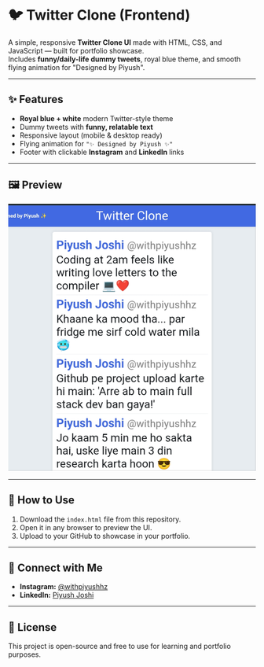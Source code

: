 # 🐦 Twitter Clone (Frontend)

A simple, responsive **Twitter Clone UI** made with HTML, CSS, and JavaScript — built for portfolio showcase.  
Includes **funny/daily-life dummy tweets**, royal blue theme, and smooth flying animation for "Designed by Piyush".

---

## ✨ Features
- **Royal blue + white** modern Twitter-style theme
- Dummy tweets with **funny, relatable text**
- Responsive layout (mobile & desktop ready)
- Flying animation for `"✨ Designed by Piyush ✨"`
- Footer with clickable **Instagram** and **LinkedIn** links

---

## 🖼 Preview
![Preview Screenshot](screenshot.png) <!-- Optional: add screenshot link if you upload -->

---

## 🚀 How to Use
1. Download the `index.html` file from this repository.
2. Open it in any browser to preview the UI.
3. Upload to your GitHub to showcase in your portfolio.

---

## 🔗 Connect with Me
- **Instagram:** [@withpiyushhz](https://instagram.com/withpiyushhz)
- **LinkedIn:** [Piyush Joshi](https://www.linkedin.com/in/piyush2707/)

---

## 📜 License
This project is open-source and free to use for learning and portfolio purposes.
